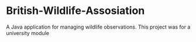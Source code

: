 # British-Wildlife-Assosiation

A Java application for managing wildlife observations. This project was for a university module
